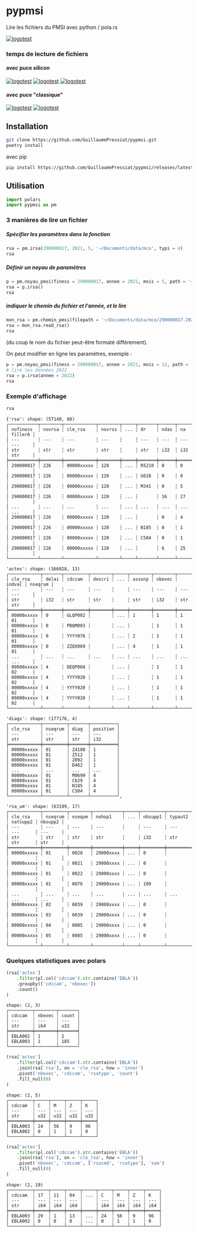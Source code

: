 # pypmsi

Lire les fichiers du PMSI avec python / pola.rs

[![logotest](https://img.shields.io/badge/polars-pypmsi-blue)]()

### temps de lecture de fichiers

#### avec puce silicon

[![logotest](https://img.shields.io/badge/100&nbsp;000&nbsp;rsa-<200ms-firebrick)]()  [![logotest](https://img.shields.io/badge/100&nbsp;000&nbsp;rss-<100ms-firebrick)]()  [![logotest](https://img.shields.io/badge/40&nbsp;000&nbsp;000&nbsp;rsf-1min-firebrick)]()

#### avec puce "classique"

[![logotest](https://img.shields.io/badge/100&nbsp;000&nbsp;rsa-<3sec-firebrick)]()  [![logotest](https://img.shields.io/badge/100&nbsp;000&nbsp;rss-<2sec-firebrick)]()


## Installation


```sh
git clone https://github.com/GuillaumePressiat/pypmsi.git
poetry install
```

avec pip

```sh
pip install https://github.com/GuillaumePressiat/pypmsi/releases/latest/download/pypmsi-0.1.5-py3-none-any.whl
```


## Utilisation

```python
import polars
import pypmsi as pm
```

### 3 manières de lire un fichier

##### Spécifier les paramètres dans la fonction

```python
rsa = pm.irsa(290000017, 2021, 5, '~/Documents/data/mco', typi = 4)
rsa
```

##### Définir un noyau de paramètres

```python
p = pm.noyau_pmsi(finess = 290000017, annee = 2021, mois = 5, path = '~/Documents/data/mco')
rsa = p.irsa()
rsa
```

##### indiquer le chemin du fichier et l'année, et le lire

```python
mon_rsa = pm.chemin_pmsi(filepath = '~/Documents/data/mco/290000017.2021.5.rsa', annee = 2021)
rsa = mon_rsa.read_rsa()
rsa
```

(du coup le nom du fichier peut-être formaté différement).


On peut modifier en ligne les paramètres, exemple :

```python
p = pm.noyau_pmsi(finess = 290000017, annee = 2021, mois = 12, path = '~/Documents/data/mco')
# lire les données 2022
rsa = p.irsa(annee = 2022)
rsa
```


### Exemple d'affichage 

```python
rsa
```


```
{'rsa': shape: (57140, 88)
┌───────────┬────────┬────────────┬────────┬─────┬───────┬──────┬─────┬─────────┐
│ nofiness  ┆ novrsa ┆ cle_rsa    ┆ novrss ┆ ... ┆ dr    ┆ ndas ┆ na  ┆ filler6 │
│ ---       ┆ ---    ┆ ---        ┆ ---    ┆     ┆ ---   ┆ ---  ┆ --- ┆ ---     │
│ str       ┆ str    ┆ str        ┆ str    ┆     ┆ str   ┆ i32  ┆ i32 ┆ str     │
╞═══════════╪════════╪════════════╪════════╪═════╪═══════╪══════╪═════╪═════════╡
│ 290000017 ┆ 226    ┆ 00000xxxxx ┆ 120    ┆ ... ┆ R5210 ┆ 0    ┆ 0   ┆         │
│ 290000017 ┆ 226    ┆ 00000xxxxx ┆ 120    ┆ ... ┆ G628  ┆ 0    ┆ 0   ┆         │
│ 290000017 ┆ 226    ┆ 00000xxxxx ┆ 120    ┆ ... ┆ M341  ┆ 0    ┆ 5   ┆         │
│ 290000017 ┆ 226    ┆ 00000xxxxx ┆ 120    ┆ ... ┆       ┆ 16   ┆ 27  ┆         │
│ ...       ┆ ...    ┆ ...        ┆ ...    ┆ ... ┆ ...   ┆ ...  ┆ ... ┆ ...     │
│ 290000017 ┆ 226    ┆ 00000xxxxx ┆ 120    ┆ ... ┆       ┆ 0    ┆ 4   ┆         │
│ 290000017 ┆ 226    ┆ 00000xxxxx ┆ 120    ┆ ... ┆ N185  ┆ 0    ┆ 1   ┆         │
│ 290000017 ┆ 226    ┆ 00000xxxxx ┆ 120    ┆ ... ┆ C504  ┆ 0    ┆ 1   ┆         │
│ 290000017 ┆ 226    ┆ 00000xxxxx ┆ 120    ┆ ... ┆       ┆ 6    ┆ 25  ┆         │
└───────────┴────────┴────────────┴────────┴─────┴───────┴──────┴─────┴─────────┘, 

'actes': shape: (166028, 13)
┌────────────┬───────┬─────────┬────────┬─────┬────────┬────────┬────────┬─────────┐
│ cle_rsa    ┆ delai ┆ cdccam  ┆ descri ┆ ... ┆ assonp ┆ nbexec ┆ indval ┆ nseqrum │
│ ---        ┆ ---   ┆ ---     ┆ ---    ┆     ┆ ---    ┆ ---    ┆ ---    ┆ ---     │
│ str        ┆ i32   ┆ str     ┆ str    ┆     ┆ str    ┆ i32    ┆ str    ┆ str     │
╞════════════╪═══════╪═════════╪════════╪═════╪════════╪════════╪════════╪═════════╡
│ 00000xxxxx ┆ 0     ┆ GLQP002 ┆        ┆ ... ┆ 1      ┆ 1      ┆ 1      ┆ 01      │
│ 00000xxxxx ┆ 0     ┆ PBQM003 ┆        ┆ ... ┆        ┆ 1      ┆ 1      ┆ 01      │
│ 00000xxxxx ┆ 0     ┆ YYYY076 ┆        ┆ ... ┆ 2      ┆ 1      ┆ 1      ┆ 01      │
│ 00000xxxxx ┆ 0     ┆ ZZQX069 ┆        ┆ ... ┆ 4      ┆ 1      ┆ 1      ┆ 01      │
│ ...        ┆ ...   ┆ ...     ┆ ...    ┆ ... ┆ ...    ┆ ...    ┆ ...    ┆ ...     │
│ 00000xxxxx ┆ 4     ┆ DEQP004 ┆        ┆ ... ┆        ┆ 1      ┆ 1      ┆ 02      │
│ 00000xxxxx ┆ 4     ┆ YYYY020 ┆        ┆ ... ┆        ┆ 1      ┆ 1      ┆ 02      │
│ 00000xxxxx ┆ 4     ┆ YYYY020 ┆        ┆ ... ┆        ┆ 1      ┆ 1      ┆ 02      │
│ 00000xxxxx ┆ 4     ┆ YYYY020 ┆        ┆ ... ┆        ┆ 1      ┆ 1      ┆ 02      │
└────────────┴───────┴─────────┴────────┴─────┴────────┴────────┴────────┴─────────┘, 

'diags': shape: (177176, 4)
┌────────────┬─────────┬───────┬──────────┐
│ cle_rsa    ┆ nseqrum ┆ diag  ┆ position │
│ ---        ┆ ---     ┆ ---   ┆ ---      │
│ str        ┆ str     ┆ str   ┆ i32      │
╞════════════╪═════════╪═══════╪══════════╡
│ 00000xxxxx ┆ 01      ┆ Z4180 ┆ 1        │
│ 00000xxxxx ┆ 01      ┆ Z512  ┆ 1        │
│ 00000xxxxx ┆ 01      ┆ Z092  ┆ 1        │
│ 00000xxxxx ┆ 01      ┆ D462  ┆ 1        │
│ ...        ┆ ...     ┆ ...   ┆ ...      │
│ 00000xxxxx ┆ 01      ┆ M0699 ┆ 4        │
│ 00000xxxxx ┆ 01      ┆ C629  ┆ 4        │
│ 00000xxxxx ┆ 01      ┆ N185  ┆ 4        │
│ 00000xxxxx ┆ 01      ┆ C504  ┆ 4        │
└────────────┴─────────┴───────┴──────────┘, 

'rsa_um': shape: (63199, 17)
┌────────────┬─────────┬────────┬───────────┬─────┬─────────┬─────────┬──────────┬─────────┐
│ cle_rsa    ┆ nseqrum ┆ nsequm ┆ nohop1    ┆ ... ┆ nbsupp1 ┆ typaut2 ┆ natsupp2 ┆ nbsupp2 │
│ ---        ┆ ---     ┆ ---    ┆ ---       ┆     ┆ ---     ┆ ---     ┆ ---      ┆ ---     │
│ str        ┆ str     ┆ str    ┆ str       ┆     ┆ i32     ┆ str     ┆ str      ┆ str     │
╞════════════╪═════════╪════════╪═══════════╪═════╪═════════╪═════════╪══════════╪═════════╡
│ 00000xxxxx ┆ 01      ┆ 0028   ┆ 29000xxxx ┆ ... ┆ 0       ┆         ┆          ┆         │
│ 00000xxxxx ┆ 01      ┆ 0021   ┆ 29000xxxx ┆ ... ┆ 0       ┆         ┆          ┆         │
│ 00000xxxxx ┆ 01      ┆ 0022   ┆ 29000xxxx ┆ ... ┆ 0       ┆         ┆          ┆         │
│ 00000xxxxx ┆ 01      ┆ 0076   ┆ 29000xxxx ┆ ... ┆ 109     ┆         ┆          ┆         │
│ ...        ┆ ...     ┆ ...    ┆ ...       ┆ ... ┆ ...     ┆ ...     ┆ ...      ┆ ...     │
│ 00000xxxxx ┆ 02      ┆ 0039   ┆ 29000xxxx ┆ ... ┆ 0       ┆         ┆          ┆         │
│ 00000xxxxx ┆ 03      ┆ 0039   ┆ 29000xxxx ┆ ... ┆ 0       ┆         ┆          ┆         │
│ 00000xxxxx ┆ 04      ┆ 0085   ┆ 29000xxxx ┆ ... ┆ 0       ┆         ┆          ┆         │
│ 00000xxxxx ┆ 05      ┆ 0085   ┆ 29000xxxx ┆ ... ┆ 0       ┆         ┆          ┆         │
└────────────┴─────────┴────────┴───────────┴─────┴─────────┴─────────┴──────────┴─────────┘}
```


### Quelques statistiques avec polars


```python
(rsa['actes']
	.filter(pl.col('cdccam').str.contains('EBLA'))
	.groupby(['cdccam', 'nbexec'])
	.count()
)
```

```
shape: (2, 3)
┌─────────┬────────┬───────┐
│ cdccam  ┆ nbexec ┆ count │
│ ---     ┆ ---    ┆ ---   │
│ str     ┆ i64    ┆ u32   │
╞═════════╪════════╪═══════╡
│ EBLA002 ┆ 1      ┆ 2     │
│ EBLA003 ┆ 1      ┆ 185   │
└─────────┴────────┴───────┘
```

```python
(rsa['actes']
	.filter(pl.col('cdccam').str.contains('EBLA'))
	.join(rsa['rsa'], on = 'cle_rsa', how = 'inner')
	.pivot('nbexec', 'cdccam', 'rsatype', 'count')
	.fill_null(0)
)
```

```
shape: (2, 5)
┌─────────┬─────┬─────┬─────┬─────┐
│ cdccam  ┆ C   ┆ M   ┆ Z   ┆ K   │
│ ---     ┆ --- ┆ --- ┆ --- ┆ --- │
│ str     ┆ u32 ┆ u32 ┆ u32 ┆ u32 │
╞═════════╪═════╪═════╪═════╪═════╡
│ EBLA003 ┆ 24  ┆ 56  ┆ 9   ┆ 96  │
│ EBLA002 ┆ 0   ┆ 1   ┆ 1   ┆ 0   │
└─────────┴─────┴─────┴─────┴─────┘
```

```python
(rsa['actes']
	.filter(pl.col('cdccam').str.contains('EBLA'))
	.join(rsa['rsa'], on = 'cle_rsa', how = 'inner')
	.pivot('nbexec', 'cdccam', ['rsacmd', 'rsatype'], 'sum')
	.fill_null(0)
)
```

```
shape: (2, 19)
┌─────────┬─────┬─────┬─────┬─────┬─────┬─────┬─────┬─────┐
│ cdccam  ┆ 17  ┆ 11  ┆ 04  ┆ ... ┆ C   ┆ M   ┆ Z   ┆ K   │
│ ---     ┆ --- ┆ --- ┆ --- ┆     ┆ --- ┆ --- ┆ --- ┆ --- │
│ str     ┆ i64 ┆ i64 ┆ i64 ┆     ┆ i64 ┆ i64 ┆ i64 ┆ i64 │
╞═════════╪═════╪═════╪═════╪═════╪═════╪═════╪═════╪═════╡
│ EBLA003 ┆ 29  ┆ 1   ┆ 13  ┆ ... ┆ 24  ┆ 56  ┆ 9   ┆ 96  │
│ EBLA002 ┆ 0   ┆ 0   ┆ 0   ┆ ... ┆ 0   ┆ 1   ┆ 1   ┆ 0   │
└─────────┴─────┴─────┴─────┴─────┴─────┴─────┴─────┴─────┘
```

